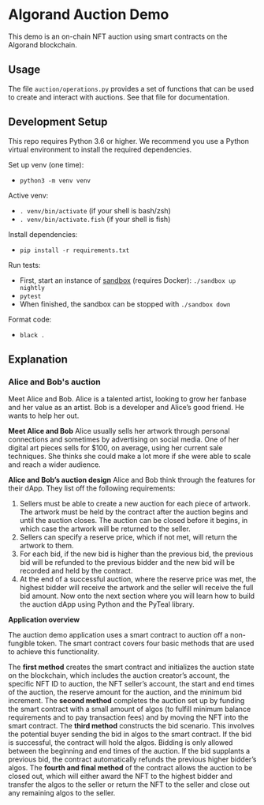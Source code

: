 # Algorand Auction Demo

This demo is an on-chain NFT auction using smart contracts on the Algorand blockchain.

## Usage

The file `auction/operations.py` provides a set of functions that can be used to create and interact
with auctions. See that file for documentation.

## Development Setup

This repo requires Python 3.6 or higher. We recommend you use a Python virtual environment to install
the required dependencies.

Set up venv (one time):
 * `python3 -m venv venv`

Active venv:
 * `. venv/bin/activate` (if your shell is bash/zsh)
 * `. venv/bin/activate.fish` (if your shell is fish)

Install dependencies:
* `pip install -r requirements.txt`

Run tests:
* First, start an instance of [sandbox](https://github.com/algorand/sandbox) (requires Docker): `./sandbox up nightly`
* `pytest`
* When finished, the sandbox can be stopped with `./sandbox down`

Format code:
* `black .`

## Explanation

### Alice and Bob's auction
Meet Alice and Bob. Alice is a talented artist, looking to grow her fanbase and her value as an artist. Bob is a developer and Alice’s good friend. He wants to help her out.

**Meet Alice and Bob**
Alice usually sells her artwork through personal connections and sometimes by advertising on social media. One of her digital art pieces sells for $100, on average, using her current sale techniques. She thinks she could make a lot more if she were able to scale and reach a wider audience.

**Alice and Bob’s auction design**
Alice and Bob think through the features for their dApp. They list off the following requirements:

1. Sellers must be able to create a new auction for each piece of artwork. The artwork must be held by the contract after the auction begins and until the auction closes.
The auction can be closed before it begins, in which case the artwork will be returned to the seller.
2. Sellers can specify a reserve price, which if not met, will return the artwork to them.
3. For each bid, if the new bid is higher than the previous bid, the previous bid will be refunded to the previous bidder and the new bid will be recorded and held by the contract.
4. At the end of a successful auction, where the reserve price was met, the highest bidder will receive the artwork and the seller will receive the full bid amount.
Now onto the next section where you will learn how to build the auction dApp using Python and the PyTeal library.

**Application overview**

The auction demo application uses a smart contract to auction off a non-fungible token. The smart contract covers four basic methods that are used to achieve this functionality.

The **first method** creates the smart contract and initializes the auction state on the blockchain, which includes the auction creator’s account, the specific NFT ID to auction, the NFT seller’s account, the start and end times of the auction, the reserve amount for the auction, and the minimum bid increment.
The **second method** completes the auction set up by funding the smart contract with a small amount of algos (to fulfill minimum balance requirements and to pay transaction fees) and by moving the NFT into the smart contract.
The **third method** constructs the bid scenario. This involves the potential buyer sending the bid in algos to the smart contract. If the bid is successful, the contract will hold the algos. Bidding is only allowed between the beginning and end times of the auction. If the bid supplants a previous bid, the contract automatically refunds the previous higher bidder’s algos.
The **fourth and final method** of the contract allows the auction to be closed out, which will either award the NFT to the highest bidder and transfer the algos to the seller or return the NFT to the seller and close out any remaining algos to the seller.
